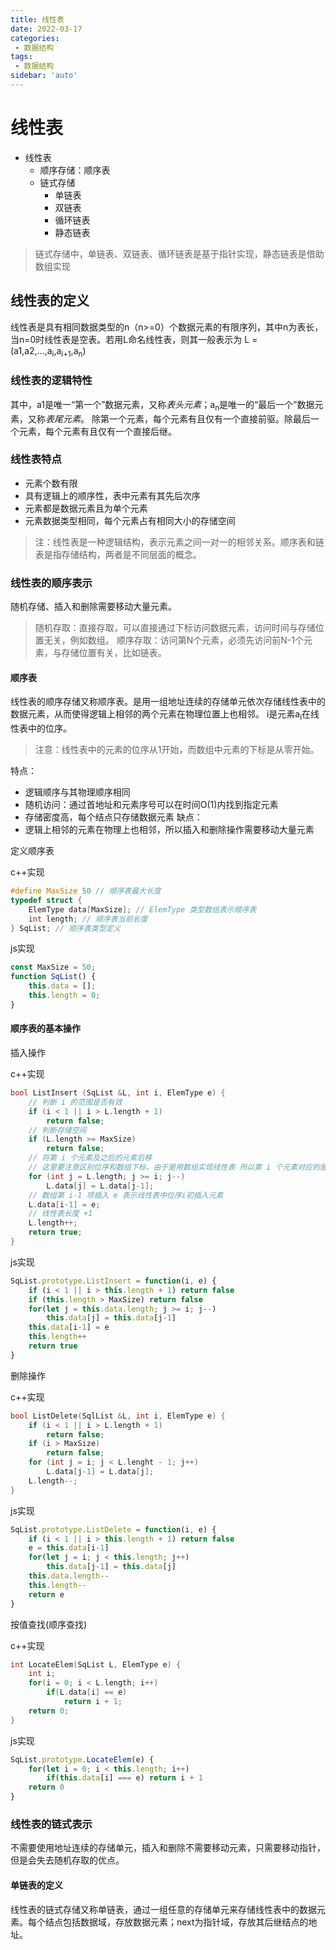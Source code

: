 ```yaml
---
title: 线性表
date: 2022-03-17
categories:
 - 数据结构
tags:
 - 数据结构
sidebar: 'auto'
---
```


# 线性表

- 线性表
    - 顺序存储：顺序表
    - 链式存储
        - 单链表
        - 双链表
        - 循环链表
        - 静态链表

> 链式存储中，单链表、双链表、循环链表是基于指针实现，静态链表是借助数组实现

## 线性表的定义

线性表是具有相同数据类型的n（n>=0）个数据元素的有限序列，其中n为表长，当n=0时线性表是空表。若用L命名线性表，则其一般表示为 L = (a1,a2,...,a<sub>i</sub>,a<sub>i+1</sub>,a<sub>n</sub>)

### 线性表的逻辑特性

其中，a1是唯一“第一个”数据元素，又称*表头元素*；a<sub>n</sub>是唯一的“最后一个”数据元素，又称*表尾元素*。
除第一个元素，每个元素有且仅有一个直接前驱。除最后一个元素，每个元素有且仅有一个直接后继。

### 线性表特点

- 元素个数有限
- 具有逻辑上的顺序性，表中元素有其先后次序
- 元素都是数据元素且为单个元素
- 元素数据类型相同，每个元素占有相同大小的存储空间

> 注：线性表是一种逻辑结构，表示元素之间一对一的相邻关系。顺序表和链表是指存储结构，两者是不同层面的概念。

### 线性表的顺序表示

随机存储、插入和删除需要移动大量元素。

> 随机存取：直接存取，可以直接通过下标访问数据元素，访问时间与存储位置无关，例如数组。
> 顺序存取：访问第N个元素，必须先访问前N-1个元素，与存储位置有关，比如链表。

#### 顺序表 

线性表的顺序存储又称顺序表。是用一组地址连续的存储单元依次存储线性表中的数据元素，从而使得逻辑上相邻的两个元素在物理位置上也相邻。
i是元素a<sub>i</sub>在线性表中的位序。

> 注意：线性表中的元素的位序从1开始，而数组中元素的下标是从零开始。

特点：
- 逻辑顺序与其物理顺序相同
- 随机访问：通过首地址和元素序号可以在时间O(1)内找到指定元素
- 存储密度高，每个结点只存储数据元素
缺点：
- 逻辑上相邻的元素在物理上也相邻，所以插入和删除操作需要移动大量元素

定义顺序表

c++实现
```c++
#define MaxSize 50 // 顺序表最大长度
typedef struct {
    ElemType data[MaxSize]; // ElemType 类型数组表示顺序表
    int length; // 顺序表当前长度
} SqList; // 顺序表类型定义
```

js实现
```js
const MaxSize = 50;
function SqList() {
    this.data = [];
    this.length = 0;
}
```

#### 顺序表的基本操作

插入操作

c++实现
```c++
bool ListInsert (SqList &L, int i, ElemType e) {
    // 判断 i 的范围是否有效
    if (i < 1 || i > L.length + 1)
        return false;
    // 判断存储空间
    if (L.length >= MaxSize) 
        return false;
    // 将第 i 个元素及之后的元素后移
    // 这里要注意区别位序和数组下标，由于是用数组实现线性表 所以第 i 个元素对应的是数组中的 i-1 项
    for (int j = L.length; j >= i; j--)
        L.data[j] = L.data[j-1];
    // 数组第 i-1 项插入 e 表示线性表中位序i初插入元素
    L.data[i-1] = e;
    // 线性表长度 +1
    L.length++;
    return true;
}
```

js实现
```js
SqList.prototype.ListInsert = function(i, e) {
    if (i < 1 || i > this.length + 1) return false
    if (this.length > MaxSize) return false
    for(let j = this.data.length; j >= i; j--)
        this.data[j] = this.data[j-1]
    this.data[i-1] = e
    this.length++
    return true
}
```

删除操作

c++实现
```c++
bool ListDelete(SqlList &L, int i, ElemType e) {
    if (i < 1 || i > L.length + 1)
        return false;
    if (i > MaxSize)
        return false;
    for (int j = i; j < L.lenght - 1; j++)
        L.data[j-1] = L.data[j];
    L.length--;
}
```

js实现
```js
SqList.prototype.ListDelete = function(i, e) {
    if (i < 1 || i > this.length + 1) return false
    e = this.data[i-1]
    for(let j = i; j < this.length; j++)
        this.data[j-1] = this.data[j]
    this.data.length--
    this.length--
    return e
}
```

按值查找(顺序查找)

c++实现
```c++
int LocateElem(SqList L, ElemType e) {
    int i;
    for(i = 0; i < L.length; i++)
        if(L.data[i] == e)
            return i + 1;
    return 0;
}
```

js实现

```js
SqList.prototype.LocateElem(e) {
    for(let i = 0; i < this.length; i++)
        if(this.data[i] === e) return i + 1
    return 0
}
```

### 线性表的链式表示

不需要使用地址连续的存储单元，插入和删除不需要移动元素，只需要移动指针，但是会失去随机存取的优点。

#### 单链表的定义

线性表的链式存储又称单链表，通过一组任意的存储单元来存储线性表中的数据元素。每个结点包括数据域，存放数据元素；next为指针域，存放其后继结点的地址。
